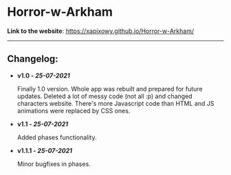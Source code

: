 # Horror-w-Arkham

**Link to the website**: https://xapixowy.github.io/Horror-w-Arkham/

---

## Changelog:

-  **v1.0 - _25-07-2021_**

   Finally 1.0 version. Whole app was rebuilt and prepared for future updates. Deleted a lot of messy code (not all :p) and changed characters website. There's more Javascript code than HTML and JS animations were replaced by CSS ones.

-  **v1.1 - _25-07-2021_**

   Added phases functionality.

-  **v1.1.1 - _25-07-2021_**

   Minor bugfixes in phases.
